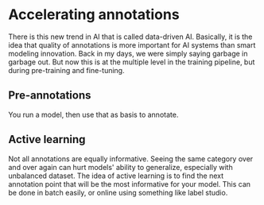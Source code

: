 # Accelerating annotations

There is this new trend in AI that is called data-driven AI. Basically, it is the idea that quality of annotations is more important for AI systems than smart modeling innovation. Back in my days, we were simply saying garbage in garbage out. But now this is at the multiple level in the training pipeline, but during pre-training and fine-tuning.

## Pre-annotations

You run a model, then use that as basis to annotate.

## Active learning

Not all annotations are equally informative. Seeing the same category over and over again can hurt models' ability to generalize, especially with unbalanced dataset. The idea of active learning is to find the next annotation point that will be the most informative for your model. This can be done in batch easily, or online using something like label studio.